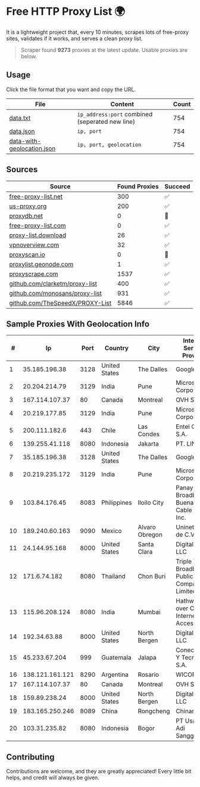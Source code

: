 
# Free HTTP Proxy List 🌍

It is a lightweight project that, every 10 minutes, scrapes lots of free-proxy sites, validates if it works, and serves a clean proxy list.


> Scraper found **9273** proxies at the latest update. Usable proxies are below.

## Usage

Click the file format that you want and copy the URL.


|File|Content|Count|
|----|-------|-----|
|[data.txt](https://raw.githubusercontent.com/themiralay/Proxy-List-World/master/data.txt)|`ip_address:port` combined (seperated new line)|754|
|[data.json](https://raw.githubusercontent.com/themiralay/Proxy-List-World/master/data.json)|`ip, port`|754|
|[data-with-geolocation.json](https://raw.githubusercontent.com/themiralay/Proxy-List-World/master/data-with-geolocation.json)|`ip, port, geolocation`|754|

## Sources

|Source|Found Proxies|Succeed|
|------|-------------|-------|
|[free-proxy-list.net](https://free-proxy-list.net)|300|✅|
|[us-proxy.org](https://www.us-proxy.org)|200|✅|
|[proxydb.net](http://proxydb.net)|0|🚫|
|[free-proxy-list.com](https://free-proxy-list.com/?page=&port=&type%5B%5D=http&type%5B%5D=https&up_time=0&search=Search)|0|✅|
|[proxy-list.download](https://www.proxy-list.download/HTTP)|26|✅|
|[vpnoverview.com](https://vpnoverview.com/privacy/anonymous-browsing/free-proxy-servers)|32|✅|
|[proxyscan.io](https://www.proxyscan.io)|0|🚫|
|[proxylist.geonode.com](https://proxylist.geonode.com/api/proxy-list?limit=300&page=1&sort_by=lastChecked&sort_type=desc&protocols=http,https)|1|✅|
|[proxyscrape.com](https://api.proxyscrape.com/v2/?request=displayproxies&protocol=http&timeout=10000&country=all&ssl=all&anonymity=all)|1537|✅|
|[github.com/clarketm/proxy-list](https://raw.githubusercontent.com/clarketm/proxy-list/master/proxy-list-raw.txt)|400|✅|
|[github.com/monosans/proxy-list](https://raw.githubusercontent.com/monosans/proxy-list/main/proxies/http.txt)|931|✅|
|[github.com/TheSpeedX/PROXY-List](https://raw.githubusercontent.com/TheSpeedX/PROXY-List/master/http.txt)|5846|✅|


## Sample Proxies With Geolocation Info

|#|Ip|Port|Country|City|Internet Service Provider|
|-|--|----|-------|----|-------------------------|
|1|35.185.196.38|3128|United States|The Dalles|Google LLC|
|2|20.204.214.79|3129|India|Pune|Microsoft Corporation|
|3|167.114.107.37|80|Canada|Montreal|OVH SAS|
|4|20.219.177.85|3129|India|Pune|Microsoft Corporation|
|5|200.111.182.6|443|Chile|Las Condes|Entel Chile S.A.|
|6|139.255.41.118|8080|Indonesia|Jakarta|PT. LINKNET|
|7|35.185.196.38|3128|United States|The Dalles|Google LLC|
|8|20.219.235.172|3129|India|Pune|Microsoft Corporation|
|9|103.84.176.45|8083|Philippines|Iloilo City|Panay Broadband / Buenavista Cable TV., Inc.|
|10|189.240.60.163|9090|Mexico|Alvaro Obregon|Uninet S.A. de C.V.|
|11|24.144.95.168|8000|United States|Santa Clara|DigitalOcean, LLC|
|12|171.6.74.182|8080|Thailand|Chon Buri|Triple T Broadband Public Company Limited|
|13|115.96.208.124|8080|India|Mumbai|Hathway IP over Cable Internet Access|
|14|192.34.63.88|8000|United States|North Bergen|DigitalOcean, LLC|
|15|45.233.67.204|999|Guatemala|Jalapa|Conectividad Y Tecnologia S.A.|
|16|138.121.161.121|8290|Argentina|Rosario|WICORP SA|
|17|167.114.107.37|80|Canada|Montreal|OVH SAS|
|18|159.89.238.24|8000|United States|North Bergen|DigitalOcean, LLC|
|19|183.165.250.246|8089|China|Rongcheng|Chinanet|
|20|103.31.235.82|8080|Indonesia|Bogor|PT Usaha Adi Sanggoro|



## Contributing

Contributions are welcome, and they are greatly appreciated! Every
little bit helps, and credit will always be given.

